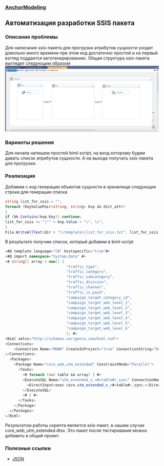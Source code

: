 ### [AnchorModeling](./AnchorModeling.md)

## Автоматизация разработки SSIS пакета

### Описание проблемы

Для написания ssis-пакета для прогрузки атрибутов сущности уходит довольно много времени при этом код достаточно простой и на первый взгляд поддается автогенерированию. Общая структура ssis-пакета выглядит следующим образом ![](./ssis_structure.jpg)


### Варианты решения 

Для начала напишем простой biml-script, на вход которому будем давать список атрибутов сущности. А на выходе получать ssis-пакета для прогрузки.

### Реализация

Добавим с код генерации объектов сущности в хранилище следующие строки для генерации списка

```c#
string list_for_ssis = "";
foreach (KeyValuePair<string, string> kvp in dict_attr)
{
if (bk.Contains(kvp.Key)) continue;
list_for_ssis += "\"" + kvp.Value + "\", \r";
}
File.WriteAllText(dir + "\\template\\list_for_ssis.txt", list_for_ssis);
```

В результате получим список, который добавим в biml-script

```c#
<#@ template language="C#" hostspecific="true"#>
<#@ import namespace="System.Data" #>
<# string[] array = new[] {
                            "traffic_type", 
                            "traffic_category", 
                            "traffic_subcategory", 
                            "traffic_division", 
                            "traffic_channel", 
                            "traffic_is_paid", 
                            "campaign_target_category_id", 
                            "campaign_target_web_level_1", 
                            "campaign_target_web_level_2", 
                            "campaign_target_web_level_3", 
                            "campaign_target_web_level_4", 
                            "campaign_target_web_level_5", 
                            "campaign_target_web_level_6"
                            }; #>
<Biml xmlns="http://schemas.varigence.com/biml.xsd">
<Connections>
    <Connection Name="MDWH" CreateInProject="true" ConnectionString="Data Source=dwh.prod.lan;Initial Catalog=MDWH;Provider=SQLNCLI11.1;Integrated Security=SSPI;Auto Translate=False;" />
</Connections>
  <Packages>
    <Package Name="core_web_utm_extended" ConstraintMode="Parallel">
      <Tasks>
        <# foreach (var table in array) { #>
        <ExecuteSQL Name="utm_extended_x_<#=table#>_sync" ConnectionName="MDWH" ResultSet="None">
          <DirectInput>exec core.utm_extended_x_<#=table#>_sync;</DirectInput>
        </ExecuteSQL>
        <# } #>
      </Tasks>
    </Package>
  </Packages>
</Biml>
```

Результатом работы скрипта является ssis-пакет, в нашем случае core_web_utm_extended.dtsx. Это пакет после тестирования можно добавить в общий проект.



### Полезные ссылки

- [JSON](https://ru.wikipedia.org/wiki/JSON)